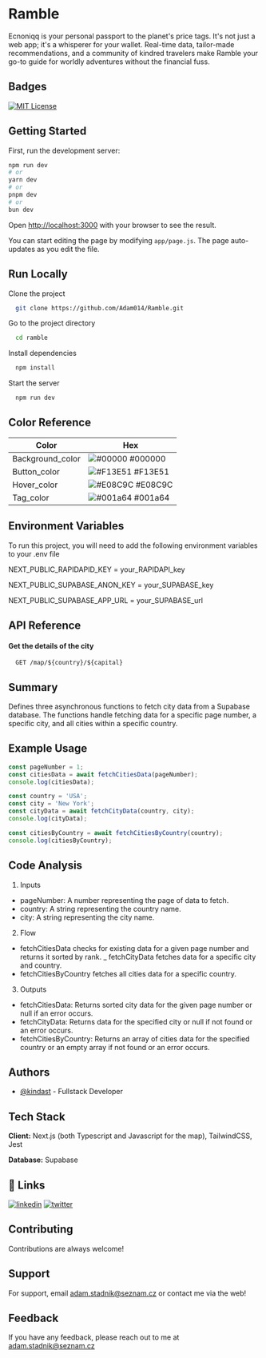 
# Ramble

Ecnoniqq is your personal passport to the planet's price tags. It's not just a web app; it's a whisperer for your wallet. Real-time data, tailor-made recommendations, and a community of kindred travelers make Ramble your go-to guide for worldly adventures without the financial fuss.
## Badges

[![MIT License](https://img.shields.io/badge/License-MIT-green.svg)](https://choosealicense.com/licenses/mit/)

## Getting Started

First, run the development server:

```bash
npm run dev
# or
yarn dev
# or
pnpm dev
# or
bun dev
```

Open [http://localhost:3000](http://localhost:3000) with your browser to see the result.

You can start editing the page by modifying `app/page.js`. The page auto-updates as you edit the file.

## Run Locally

Clone the project

```bash
  git clone https://github.com/Adam014/Ramble.git
```

Go to the project directory

```bash
  cd ramble
```

Install dependencies

```bash
  npm install
```

Start the server

```bash
  npm run dev
```

## Color Reference

| Color             | Hex                                                                |
| ----------------- | ------------------------------------------------------------------ |
| Background_color | ![#00000](https://via.placeholder.com/10/0000?text=+) #000000 |
| Button_color | ![#F13E51](https://via.placeholder.com/10/F13E51?text=+) #F13E51 |
| Hover_color | ![#E08C9C](https://via.placeholder.com/10/E08C9C?text=+) #E08C9C |
| Tag_color | ![#001a64](https://via.placeholder.com/10/001a64?text=+) #001a64 |


## Environment Variables

To run this project, you will need to add the following environment variables to your .env file

NEXT_PUBLIC_RAPIDAPID_KEY = your_RAPIDAPI_key 

NEXT_PUBLIC_SUPABASE_ANON_KEY = your_SUPABASE_key

NEXT_PUBLIC_SUPABASE_APP_URL = your_SUPABASE_url


## API Reference

#### Get the details of the city

```http
  GET /map/${country}/${capital}
```

## Summary
Defines three asynchronous functions to fetch city data from a Supabase database. The functions handle fetching data for a specific page number, a specific city, and all cities within a specific country.

## Example Usage
```js
const pageNumber = 1;
const citiesData = await fetchCitiesData(pageNumber);
console.log(citiesData);

const country = 'USA';
const city = 'New York';
const cityData = await fetchCityData(country, city);
console.log(cityData);

const citiesByCountry = await fetchCitiesByCountry(country);
console.log(citiesByCountry);
```

## Code Analysis
1. Inputs
- pageNumber: A number representing the page of data to fetch.
- country: A string representing the country name.
- city: A string representing the city name.
2. Flow
- fetchCitiesData checks for existing data for a given page number and returns it sorted by rank.
_ fetchCityData fetches data for a specific city and country.
- fetchCitiesByCountry fetches all cities data for a specific country.
3. Outputs
- fetchCitiesData: Returns sorted city data for the given page number or null if an error occurs.
- fetchCityData: Returns data for the specified city or null if not found or an error occurs.
- fetchCitiesByCountry: Returns an array of cities data for the specified country or an empty array if not found or an error occurs.

## Authors

- [@kindast](https://www.github.com/kindast) - Fullstack Developer


## Tech Stack

**Client:** Next.js (both Typescript and Javascript for the map), TailwindCSS, Jest

**Database:** Supabase 

## 🔗 Links
[![linkedin](https://img.shields.io/badge/linkedin-0A66C2?style=for-the-badge&logo=linkedin&logoColor=white)](https://www.linkedin.com/in/adam-stádník-271280218/)
[![twitter](https://img.shields.io/badge/twitter-1DA1F2?style=for-the-badge&logo=twitter&logoColor=white)](https://twitter.com/kindastcs)


## Contributing

Contributions are always welcome!


## Support

For support, email adam.stadnik@seznam.cz or contact me via the web!


## Feedback

If you have any feedback, please reach out to me at adam.stadnik@seznam.cz